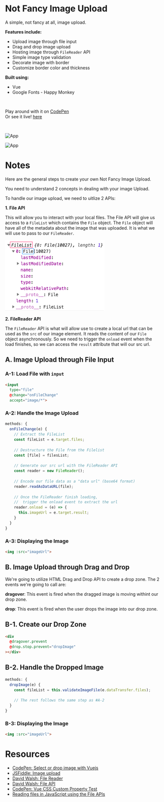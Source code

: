 # Not Fancy Image Upload

A simple, not fancy at all, image upload.

**Features include:**

- Upload image through file input
- Drag and drop image upload
- Hosting image through `FileReader` API
- Simple image type validation
- Decorate image with border 
- Customize border color and thickness

**Built using:**

- Vue
- Google Fonts - Happy Monkey

<br>

Play around with it on [CodePen](https://codepen.io/samanthaming/pen/)  
Or see it live! [here](https://samanthaming.github.io/not-fancy-image-upload/)

<br>

![App](images/not-fancy-clock-image-upload.png)

![App](images/not-fancy-clock-image-upload-image.png)

# Notes

Here are the general steps to create your own Not Fancy Image Upload.

You need to understand 2 concepts in dealing with your image Upload.

To handle our image upload, we need to uitlize 2 APIs:

**1. File API**

This will allow you to interact with your local files. The File API will give us access to a `FileList` which contains the `File` object. The `File` object will have all of the metadata about the image that was uploaded. It is what we will use to pass to our `FileReader`.

![FileList](images/file-list.png)

**2. FileReader API**

The `FileReader` API is what will allow use to create a local url that can be used as the `src` of our image element. It reads the content of our `File` object asynchronously. So we need to trigger the `onload` event when the load finishes, so we can access the `result` attribute that will our src url.

## A. Image Upload through File Input

### A-1: Load File with `input`

```html
<input 
  type="file" 
  @change="onFileChange" 
  accept="image/*">
```

### A-2: Handle the Image Upload

```javascript
methods: {
  onFileChange(e) {
    // Extract the FileList 
    const fileList = e.target.files;
    
    // Destructure the File from the Filelist
    const [file] = filesList;
    
    // Generate our src url with the FileReader API
    const reader = new FileReader();
    
    // Encode our file data as a "data url" (base64 format)
    reader.readAsDataURL(file);
    
    // Once the FileReader finish loading, 
    //  trigger the onload event to extract the url
    reader.onload = (e) => {
      this.imageUrl = e.target.result;
    }
  }
}
```

### A-3: Displaying the Image

```html
<img :src="imageUrl">
```

## B. Image Upload through Drag and Drop

We're going to utilize HTML Drag and Drop API to create a drop zone. The 2 events we're going to call are:

**dragover**: This event is fired when the dragged image is moving withint our drop zone.

**drop**: This event is fired when the user drops the image into our drop zone.

## B-1. Create our Drop Zone

```html
<div 
  @dragover.prevent 
  @drop.stop.prevent="dropImage"
></div>
```

## B-2. Handle the Dropped Image

```javascript
methods: {
  dropImage(e) {
    const fileList = this.validateImageFile(e.dataTransfer.files);
    
    // The rest follows the same step as #A-2
  }
}
```

### B-3: Displaying the Image

```html
<img :src="imageUrl">
```

# Resources

- [CodePen: Select or drop image with Vuejs](https://codepen.io/raffo1234/pen/bZQXwZ)
- [JSFiddle: Image upload](https://jsfiddle.net/mani04/5zyozvx8/)
- [David Walsh: File Reader](https://davidwalsh.name/filereader)
- [David Walsh: File API](https://davidwalsh.name/file-api)
- [CodePen: Vue CSS Custom Property Test](https://codepen.io/richardtallent/pen/yvpERW/)
- [Reading files in JavaScript using the File APIs](https://www.html5rocks.com/en/tutorials/file/dndfiles/)
